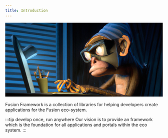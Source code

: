 ```yaml
---
title: Introduction
---
```


![code monkey](./code-monkey.png)

Fusion Framework is a collection of libraries for helping developers create applications for the Fusion eco-system.

:::tip develop once, run anywhere
Our vision is to provide an framework which is the foundation for all applications and portals within the eco system.
:::

